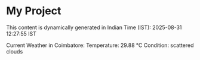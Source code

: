 # My Project

This content is dynamically generated in Indian Time (IST): 2025-08-31 12:27:55 IST


Current Weather in Coimbatore:
Temperature: 29.88 °C
Condition: scattered clouds
